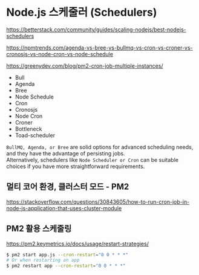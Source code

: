 # Node.js 스케줄러 (Schedulers)

https://betterstack.com/community/guides/scaling-nodejs/best-nodejs-schedulers

https://npmtrends.com/agenda-vs-bree-vs-bullmq-vs-cron-vs-croner-vs-cronosjs-vs-node-cron-vs-node-schedule

https://greenydev.com/blog/pm2-cron-job-multiple-instances/

- Bull
- Agenda
- Bree
- Node Schedule
- Cron
- Cronosjs
- Node Cron
- Croner
- Bottleneck
- Toad-scheduler

`BullMQ, Agenda, or Bree` are solid options for advanced scheduling needs, and they have the advantage of persisting jobs.  
Alternatively, schedulers like `Node Scheduler or Cron` can be suitable choices if you have more straightforward requirements.

## 멀티 코어 환경, 클러스터 모드 - PM2

https://stackoverflow.com/questions/30843605/how-to-run-cron-job-in-node-js-application-that-uses-cluster-module

## PM2 활용 스케줄링

https://pm2.keymetrics.io/docs/usage/restart-strategies/

```bash
$ pm2 start app.js --cron-restart="0 0 * * *"
# Or when restarting an app
$ pm2 restart app --cron-restart="0 0 * * *"
```

